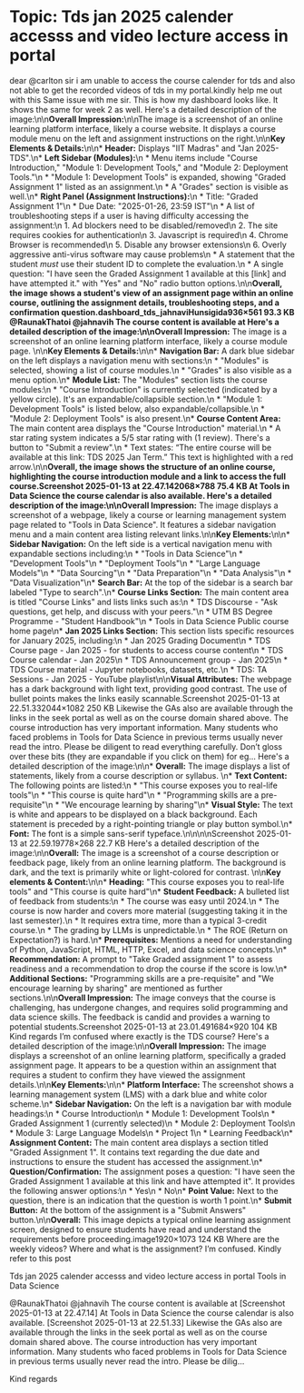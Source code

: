 # Topic: Tds jan 2025 calender accesss and video lecture access in portal

dear @carlton sir i am unable to access the course calender for tds and  also not able to get the recorded videos  of tds in my portal.kindly help  me out with this
Same issue with me sir.
This is how my dashboard looks like. It shows the same for week 2 as well.
Here\'s a detailed description of the image:\n\n**Overall Impression:**\n\nThe image is a screenshot of an online learning platform interface, likely a course website. It displays a course module menu on the left and assignment instructions on the right.\n\n**Key Elements & Details:**\n\n* **Header:** Displays "IIT Madras" and "Jan 2025-TDS".\n* **Left Sidebar (Modules):**\n * Menu items include "Course Introduction," "Module 1: Development Tools," and "Module 2: Deployment Tools."\n * "Module 1: Development Tools" is expanded, showing "Graded Assignment 1" listed as an assignment.\n * A "Grades" section is visible as well.\n* **Right Panel (Assignment Instructions):**\n * Title: "Graded Assignment 1"\n * Due Date: "2025-01-26, 23:59 IST"\n * A list of troubleshooting steps if a user is having difficulty accessing the assignment:\n 1. Ad blockers need to be disabled/removed\n 2. The site requires cookies for authentication\n 3. Javascript is required\n 4. Chrome Browser is recommended\n 5. Disable any browser extensions\n 6. Overly aggressive anti-virus software may cause problems\n * A statement that the student *must* use their student ID to complete the evaluation.\n * A single question: "I have seen the Graded Assignment 1 available at this [link] and have attempted it." with "Yes" and "No" radio button options.\n\n**Overall, the image shows a student\'s view of an assignment page within an online course, outlining the assignment details, troubleshooting steps, and a confirmation question.**dashboard_tds_jahnaviHunsigida936×561 93.3 KB
@RaunakThatoi @jahnavih
The course content is available at
Here\'s a detailed description of the image:\n\n**Overall Impression:** The image is a screenshot of an online learning platform interface, likely a course module page. \n\n**Key Elements & Details:**\n\n* **Navigation Bar:** A dark blue sidebar on the left displays a navigation menu with sections:\n * "Modules" is selected, showing a list of course modules.\n * "Grades" is also visible as a menu option.\n* **Module List:** The "Modules" section lists the course modules:\n * "Course Introduction" is currently selected (indicated by a yellow circle). It\'s an expandable/collapsible section.\n * "Module 1: Development Tools" is listed below, also expandable/collapsible.\n * "Module 2: Deployment Tools" is also present.\n* **Course Content Area:** The main content area displays the "Course Introduction" material.\n * A star rating system indicates a 5/5 star rating with (1 review). There\'s a button to "Submit a review".\n * Text states: “The entire course will be available at this link: TDS 2025 Jan Term.” This text is highlighted with a red arrow.\n\n**Overall, the image shows the structure of an online course, highlighting the course introduction module and a link to access the full course.**Screenshot 2025-01-13 at 22.47.142068×788 75.4 KB
At Tools in Data Science the course calendar is also available.
Here\'s a detailed description of the image:\n\n**Overall Impression:** The image displays a screenshot of a webpage, likely a course or learning management system page related to "Tools in Data Science". It features a sidebar navigation menu and a main content area listing relevant links.\n\n**Key Elements:**\n\n* **Sidebar Navigation:** On the left side is a vertical navigation menu with expandable sections including:\n * "Tools in Data Science"\n * "Development Tools"\n * "Deployment Tools"\n * "Large Language Models"\n * "Data Sourcing"\n * "Data Preparation"\n * "Data Analysis"\n * "Data Visualization"\n* **Search Bar:** At the top of the sidebar is a search bar labeled "Type to search".\n* **Course Links Section:** The main content area is titled "Course Links" and lists links such as:\n * TDS Discourse - "Ask questions, get help, and discuss with your peers."\n * UTM BS Degree Programme - "Student Handbook"\n * Tools in Data Science Public course home page\n* **Jan 2025 Links Section:** This section lists specific resources for January 2025, including:\n * Jan 2025 Grading Document\n * TDS Course page - Jan 2025 - for students to access course content\n * TDS Course calendar - Jan 2025\n * TDS Announcement group - Jan 2025\n * TDS Course material - Jupyter notebooks, datasets, etc.\n * TDS: TA Sessions - Jan 2025 - YouTube playlist\n\n**Visual Attributes:** The webpage has a dark background with light text, providing good contrast. The use of bullet points makes the links easily scannable.Screenshot 2025-01-13 at 22.51.332044×1082 250 KB
Likewise the GAs also are available through the links in the seek portal as well as on the course domain shared above.
The course introduction has very important information. Many students who faced problems in Tools for Data Science in previous terms usually never read the intro. Please be diligent to read everything carefully.
Don’t gloss over these bits (they are expandable if you click on them) for eg…
Here\'s a detailed description of the image:\n\n* **Overall:** The image displays a list of statements, likely from a course description or syllabus. \n* **Text Content:** The following points are listed:\n * "This course exposes you to real-life tools"\n * "This course is quite hard"\n * "Programming skills are a pre-requisite"\n * "We encourage learning by sharing"\n* **Visual Style:** The text is white and appears to be displayed on a black background. Each statement is preceded by a right-pointing triangle or play button symbol.\n* **Font:** The font is a simple sans-serif typeface.\n\n\n\nScreenshot 2025-01-13 at 22.59.19778×268 22.7 KB
Here\'s a detailed description of the image:\n\n**Overall:** The image is a screenshot of a course description or feedback page, likely from an online learning platform. The background is dark, and the text is primarily white or light-colored for contrast. \n\n**Key elements & Content:**\n\n* **Heading:** "This course exposes you to real-life tools" and "This course is quite hard"\n* **Student Feedback:** A bulleted list of feedback from students:\n * The course was easy until 2024.\n * The course is now harder and covers more material (suggesting taking it in the last semester).\n * It requires extra time, more than a typical 3-credit course.\n * The grading by LLMs is unpredictable.\n * The ROE (Return on Expectation?) is hard.\n* **Prerequisites:** Mentions a need for understanding of Python, JavaScript, HTML, HTTP, Excel, and data science concepts.\n* **Recommendation:** A prompt to "Take Graded assignment 1" to assess readiness and a recommendation to drop the course if the score is low.\n* **Additional Sections:** "Programming skills are a pre-requisite" and "We encourage learning by sharing" are mentioned as further sections.\n\n**Overall Impression:** The image conveys that the course is challenging, has undergone changes, and requires solid programming and data science skills. The feedback is candid and provides a warning to potential students.Screenshot 2025-01-13 at 23.01.491684×920 104 KB
Kind regards
I’m confused where exactly is the TDS course?
Here\'s a detailed description of the image:\n\n**Overall Impression:** The image displays a screenshot of an online learning platform, specifically a graded assignment page. It appears to be a question within an assignment that requires a student to confirm they have viewed the assignment details.\n\n**Key Elements:**\n\n* **Platform Interface:** The screenshot shows a learning management system (LMS) with a dark blue and white color scheme.\n* **Sidebar Navigation:** On the left is a navigation bar with module headings:\n * Course Introduction\n * Module 1: Development Tools\n * Graded Assignment 1 (currently selected)\n * Module 2: Deployment Tools\n * Module 3: Large Language Models\n * Project 1\n * Learning Feedback\n* **Assignment Content:** The main content area displays a section titled "Graded Assignment 1". It contains text regarding the due date and instructions to ensure the student has accessed the assignment.\n* **Question/Confirmation:** The assignment poses a question: "I have seen the Graded Assignment 1 available at this link and have attempted it". It provides the following answer options:\n * Yes\n * No\n* **Point Value:** Next to the question, there is an indication that the question is worth 1 point.\n* **Submit Button:** At the bottom of the assignment is a "Submit Answers" button.\n\n**Overall:** This image depicts a typical online learning assignment screen, designed to ensure students have read and understand the requirements before proceeding.image1920×1073 124 KB
Where are the weekly videos?
Where and what is the assignment?
I’m confused.
Kindly refer to this post




Tds jan 2025 calender accesss and video lecture access in portal Tools in Data Science


@RaunakThatoi @jahnavih 
The course content is available at 
 [Screenshot 2025-01-13 at 22.47.14] 
At Tools in Data Science the course calendar is also available. 
 [Screenshot 2025-01-13 at 22.51.33] 
Likewise the GAs also are available through the links in the seek portal as well as on the course domain shared above. 
The course introduction has very important information. Many students who faced problems in Tools for Data Science in previous terms usually never read the intro. Please be dilig…
  

Kind regards